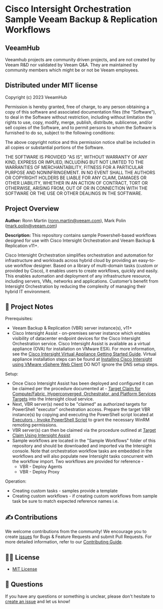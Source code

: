 # Cisco Intersight Orchestration Sample Veeam Backup & Replication Workflows

## VeeamHub
Veeamhub projects are community driven projects, and are not created by Veeam R&D nor validated by Veeam Q&A. They are maintained by community members which might be or not be Veeam employees. 

## Distributed under MIT license
Copyright (c) 2023 VeeamHub

Permission is hereby granted, free of charge, to any person obtaining a copy of this software and associated documentation files (the "Software"), to deal in the Software without restriction, including without limitation the rights to use, copy, modify, merge, publish, distribute, sublicense, and/or sell copies of the Software, and to permit persons to whom the Software is furnished to do so, subject to the following conditions:

The above copyright notice and this permission notice shall be included in all copies or substantial portions of the Software.

THE SOFTWARE IS PROVIDED "AS IS", WITHOUT WARRANTY OF ANY KIND, EXPRESS OR IMPLIED, INCLUDING BUT NOT LIMITED TO THE WARRANTIES OF MERCHANTABILITY, FITNESS FOR A PARTICULAR PURPOSE AND NONINFRINGEMENT. IN NO EVENT SHALL THE AUTHORS OR COPYRIGHT HOLDERS BE LIABLE FOR ANY CLAIM, DAMAGES OR OTHER LIABILITY, WHETHER IN AN ACTION OF CONTRACT, TORT OR OTHERWISE, ARISING FROM, OUT OF OR IN CONNECTION WITH THE SOFTWARE OR THE USE OR OTHER DEALINGS IN THE SOFTWARE.

## Project Overview
**Author:** Ronn Martin (ronn.martin@veeam.com), Mark Polin (mark.polin@veeam.com)

**Description:** This repository contains sample Powershell-based workflows designed for use with Cisco Intersight Orchestration and Veeam Backup & Replication v11+.

Cisco Intersight Orchestration simplifies orchestration and automation for infrastructure and workloads across hybrid cloud by providing an easy-to-use workflow designer. Based on a library of multi-domain tasks (custom or provided by Cisco), it enables users to create workflows, quickly and easily.  This enables automation and deployment of any infrastructure resource, including servers, VMs, networks and applications.  Customer’s benefit from Intersight Orchestration by reducing the complexity of managing their hybrid IT environment.

## 📗 Project Notes

Prerequisites: 
* Veeam Backup & Replication (VBR) server instance(s), v11+
* Cisco Intersight Assist - on-premises server instance which enables visibility of datacenter endpoint devices for the Cisco Intersight Orchestration service. Cisco Intersight Assist is available as a virtual appliance (OVA) for installation on VMware ESXi. For more information, see the [Cisco Intersight Virtual Appliance Getting Started Guide](https://www.cisco.com/c/en/us/td/docs/unified_computing/Intersight/cisco-intersight-assist-getting-started-guide/m-overview-of-cisco-intersight-assist.html). Virtual appliance installation steps can be found at [Installing Cisco Intersight using VMware vSphere Web Client](https://www.cisco.com/c/en/us/td/docs/unified_computing/Intersight/cisco-intersight-assist-getting-started-guide/m-installing-cisco-intersight-assist.html) DO NOT ignore the DNS setup steps.

Setup: 
* Once Cisco Intersight Assist has been deployed and configured it can be claimed per the procedure documented at - [Target Claim for Compute/Fabric, Hyperconverged, Orchestrator, and Platform Services Targets](https://www.intersight.com/help/saas/getting_started/claim_targets#minimum_permissions_for_targets) into the Intersight cloud service.  
* Next, VBR server(s) need to be "claimed" as authorized targets for PowerShell "executor" orchestration access. Prepare the target VBR instance(s) by copying and executing the PowerShell script located at [Executors - Invoke PowerShell Script](https://intersight.com/help/saas/resources/Executor_PowerShell#supported_targets) to grant the necessary WinRM remoting permissions. 
* VBR server(s) can then be claimed via the procedure outlined at [Target Claim Using Intersight Assist](https://intersight.com/help/saas/getting_started/claim_targets#target_claim_using_intersight_assist)
* Sample workflows are located in the "Sample Workflows" folder of this repository and should be downloaded and imported via the Intersight console.  Note that orchestration workflow tasks are embedded in the workflows and will also populate new Intersight tasks concurrent with the workflow import. Two workflows are provided for reference -
  * VBR - Deploy Agents
  * VBR - Deploy Proxy

Operation:
* Creating custom tasks - samples provide a template
* Creating custom workflows - if creating custom workflows from sample task be sure to match expected reference names i.e.

## ✍ Contributions

We welcome contributions from the community! We encourage you to create [issues](https://github.com/VeeamHub/veeam-cisco-intersight-workflows/issues/new/choose) for Bugs & Feature Requests and submit Pull Requests. For more detailed information, refer to our [Contributing Guide](CONTRIBUTING.md).

## 🤝🏾 License

* [MIT License](LICENSE)

## 🤔 Questions

If you have any questions or something is unclear, please don't hesitate to [create an issue](https://github.com/VeeamHub/veeam-cisco-intersight-workflows/issues/new/choose) and let us know!
